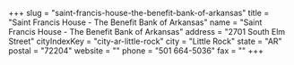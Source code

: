 +++
slug = "saint-francis-house-the-benefit-bank-of-arkansas"
title = "Saint Francis House - The Benefit Bank of Arkansas"
name = "Saint Francis House - The Benefit Bank of Arkansas"
address = "2701 South Elm Street"
cityIndexKey = "city-ar-little-rock"
city = "Little Rock"
state = "AR"
postal = "72204"
website = ""
phone = "501 664-5036"
fax = ""
+++
